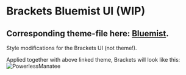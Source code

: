 # Brackets Bluemist UI (WIP)
## Corresponding theme-file here: [Bluemist](https://github.com/Huygenz/brackets-bluemist).

 Style modifications for the Brackets UI (not theme!).

Applied together with above linked theme, Brackets will look like this:
![PowerlessManatee](https://user-images.githubusercontent.com/2411715/122936756-b23c6600-d371-11eb-992b-9b8a69cf55a7.png)




